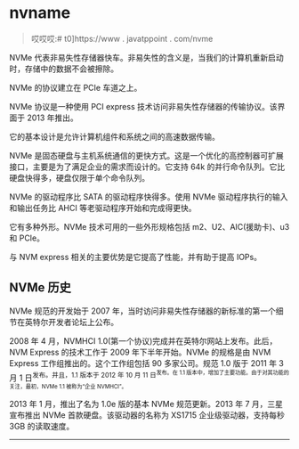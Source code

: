 # nvname

> 哎哎哎:# t0]https://www . javatppoint . com/nvme

NVMe 代表非易失性存储器快车。非易失性的含义是，当我们的计算机重新启动时，存储中的数据不会被擦除。

NVMe 的协议建立在 PCIe 车道之上。

NVMe 协议是一种使用 PCI express 技术访问非易失性存储器的传输协议。该界面于 2013 年推出。

它的基本设计是允许计算机组件和系统之间的高速数据传输。

NVMe 是固态硬盘与主机系统通信的更快方式。这是一个优化的高控制器可扩展接口，主要是为了满足企业的需求而设计的。它支持 64k 的并行命令队列。它比硬盘快得多，硬盘仅限于单个命令队列。

NVMe 的驱动程序比 SATA 的驱动程序快得多。使用 NVMe 驱动程序执行的输入和输出任务比 AHCI 等老驱动程序开始和完成得更快。

它有多种外形。NVMe 技术可用的一些外形规格包括 m2、U2、AIC(援助卡)、u3 和 PCIe。

与 NVM express 相关的主要优势是它提高了性能，并有助于提高 IOPs。

## NVMe 历史

NVMe 规范的开发始于 2007 年，当时访问非易失性存储器的新标准的第一个细节在英特尔开发者论坛上公布。

2008 年 4 月，NVMHCI 1.0(第一个协议)完成并在英特尔网站上发布。此后，NVM Express 的技术工作于 2009 年下半年开始。NVMe 的规格是由 NVM Express 工作组推出的。这个工作组包括 90 多家公司。规范 1.0 版于 2011 年 3 月 1 日<sup>发布。并且，1.1 版本于 2012 年 10 月 11 日<sup>发布。在 1.1 版本中，增加了主要功能。由于对其功能的关注，最初，NVMe 1.1 被称为“企业 NVMHCI”。</sup></sup>

2013 年 1 月，推出了名为 1.0e 版的基本 NVMe 规范更新。2013 年 7 月，三星宣布推出 NVMe 首款硬盘。该驱动器的名称为 XS1715 企业级驱动器，支持每秒 3GB 的读取速度。

* * *